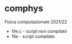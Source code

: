 # comphys
Fisica computazionale 2021/22

- file.c - script non compilato
- file   - script compilato
